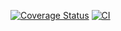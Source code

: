 [![Coverage Status](https://coveralls.io/repos/github/cerfical/example-actions/badge.svg?branch=main)](https://coveralls.io/github/cerfical/example-actions?branch=main)
[![CI](https://github.com/cerfical/example-actions/actions/workflows/ci.yml/badge.svg)](https://github.com/cerfical/example-actions/actions/workflows/ci.yml)
